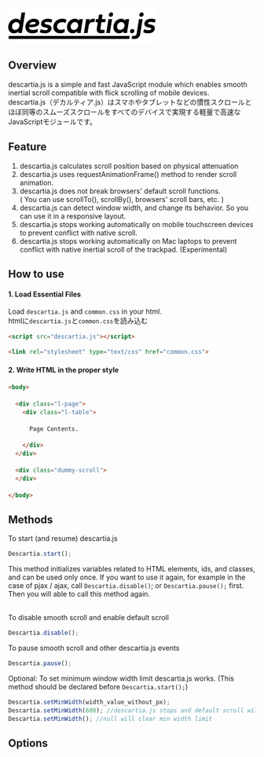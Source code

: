 <img src="images/descartia_logo_mini.png" width="300" alt="descartia.js">

## Overview
descartia.js is a simple and fast JavaScript module which enables smooth inertial scroll compatible with flick scrolling of mobile devices.  
descartia.js（デカルティア.js）はスマホやタブレットなどの慣性スクロールとほぼ同等のスムーズスクロールをすべてのデバイスで実現する軽量で高速なJavaScriptモジュールです。
## Feature
1. descartia.js calculates scroll position based on physical attenuation
2. descartia.js uses requestAnimationFrame() method to render scroll animation.
3. descartia.js does not break browsers' default scroll functions.  
( You can use scrollTo(), scrollBy(), browsers' scroll bars, etc. )
4. descartia.js can detect window width, and change its behavior. So you can use it in a responsive layout.
5. descartia.js stops working automatically on mobile touchscreen devices to prevent conflict with native scroll.
6. descartia.js stops working automatically on Mac laptops to prevent conflict with native inertial scroll of the trackpad. (Experimental)


## How to use
#### 1. Load Essential Files
Load `descartia.js` and `common.css` in your html.  
htmlに`descartia.js`と`common.css`を読み込む
```html
<script src="descartia.js"></script>
```  
```html
<link rel="stylesheet" type="text/css" href="common.css">
```
#### 2. Write HTML in the proper style
```html
<body>

  <div class="l-page">
    <div class="l-table">

      Page Contents.

    </div>
  </div>

  <div class="dummy-scroll">
  </div>

</body>
```  



## Methods
To start (and resume) descartia.js  
```javascript
Descartia.start();
```  
This method initializes variables related to HTML elements, ids, and classes, and
can be used only once. If you want to use it again, for example in the case of pjax / ajax, call `Descartia.disable()`; or `Descartia.pause();` first. Then you will able to call this method again.
<br>
<br>

To disable smooth scroll and enable default scroll  
```javascript
Descartia.disable();
```  
To pause smooth scroll and other descartia.js events  
```javascript
Descartia.pause();
```
Optional: To set minimum window width limit descartia.js works. (This method should be declared before `Descartia.start();`)
```javascript
Descartia.setMinWidth(width_value_without_px);
Descartia.setMinWidth(600); //descartia.js stops and default scroll will be enabled if width <= 600
Descartia.setMinWidth(); //null will clear min width limit
```
## Options
